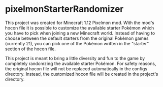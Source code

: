 # pixelmonStarterRandomizer

This project was created for Minecraft 1.12 Pixelmon mod.
With the mod's hocon file it is possible to customize the available starter Pokémon which you have to pick when joining a new Minecraft world. Instead of having to choose between the default starters from the original Pokémon games (currently 21), you can pick one of the Pokémon written in the "starter" section of the hocon file.

This project is meant to bring a little diversity and fun to the game by completely randomzing the available starter Pokémon. For safety reasons, the original hocon file will not be replaced automatically in the configs directory. Instead, the customized hocon file will be created in the project's directory.
